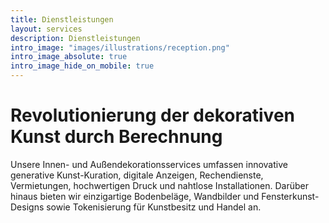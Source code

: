 ```yaml
---
title: Dienstleistungen
layout: services
description: Dienstleistungen
intro_image: "images/illustrations/reception.png"
intro_image_absolute: true
intro_image_hide_on_mobile: true
---
```


# Revolutionierung der dekorativen Kunst durch Berechnung

Unsere Innen- und Außendekorationsservices umfassen innovative generative Kunst-Kuration, digitale Anzeigen, Rechendienste, Vermietungen, hochwertigen Druck und nahtlose Installationen. Darüber hinaus bieten wir einzigartige Bodenbeläge, Wandbilder und Fensterkunst-Designs sowie Tokenisierung für Kunstbesitz und Handel an.
